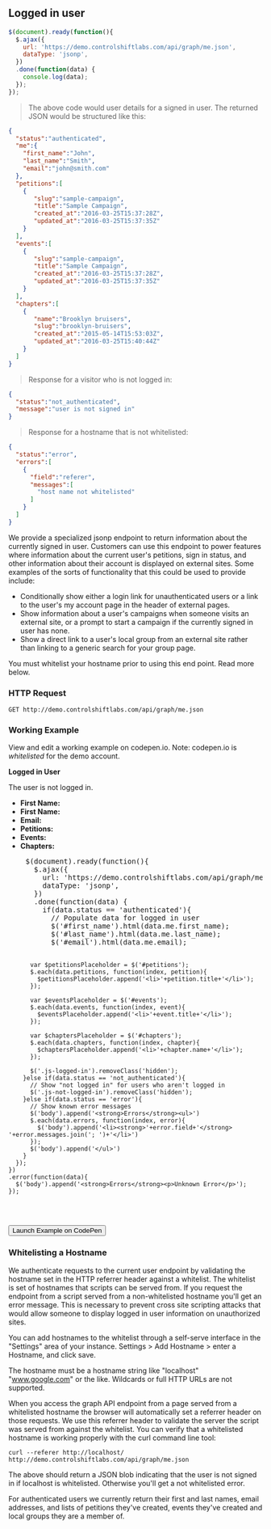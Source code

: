 ## Logged in user

```js
$(document).ready(function(){
  $.ajax({
    url: 'https://demo.controlshiftlabs.com/api/graph/me.json',
    dataType: 'jsonp',
  })
  .done(function(data) {
    console.log(data);
  });
});
```

> The above code would user details for a signed in user. The returned JSON would be structured like this:

```json
{
  "status":"authenticated",
  "me":{
    "first_name":"John",
    "last_name":"Smith",
    "email":"john@smith.com"
  },
  "petitions":[
    {
       "slug":"sample-campaign",
       "title":"Sample Campaign",
       "created_at":"2016-03-25T15:37:28Z",
       "updated_at":"2016-03-25T15:37:35Z"
    }
  ],
  "events":[
    {
       "slug":"sample-campaign",
       "title":"Sample Campaign",
       "created_at":"2016-03-25T15:37:28Z",
       "updated_at":"2016-03-25T15:37:35Z"
    }
  ],
  "chapters":[
    {
       "name":"Brooklyn bruisers",
       "slug":"brooklyn-bruisers",
       "created_at":"2015-05-14T15:53:03Z",
       "updated_at":"2016-03-25T15:40:44Z"
    }
  ]
}
```

> Response for a visitor who is not logged in:

```json
{
  "status":"not_authenticated",
  "message":"user is not signed in"
}
```

> Response for a hostname that is not whitelisted:

```json
{
  "status":"error",
  "errors":[
    {
      "field":"referer",
      "messages":[
        "host name not whitelisted"
      ]
    }
  ]
}
```

We provide a specialized jsonp endpoint to return information about the currently signed in user. Customers can use this endpoint to power features where information about the current user's petitions, sign in status, and other information about their account is displayed on external sites. Some examples of the sorts of functionality that this could be used to provide include:

* Conditionally show either a login link for unauthenticated users or a link to the user's my account page in the header of external pages.
* Show information about a user's campaigns when someone visits an external site, or a prompt to start a campaign if the currently signed in user has none.
* Show a direct link to a user's local group from an external site rather than linking to a generic search for your group page.

<aside class="notice">
You must whitelist your hostname prior to using this end point. Read more below.
</aside>

### HTTP Request

`GET http://demo.controlshiftlabs.com/api/graph/me.json`

### Working Example

View and edit a working example on codepen.io.  Note: codepen.io is _whitelisted_ for the demo account.

<div class="js-codepen-data hidden" data-title="ControlShift Labs: Logged in User Example">
  <div class="codepen-html">
    <strong>Logged in User</strong>
    <p class="js-not-logged-in hidden">The user is not logged in.</p>
    <ul class="js-logged-in hidden">
      <li><strong>First Name:</strong> <span id="first_name"></span></li>
      <li><strong>First Name:</strong> <span id="last_name"></span></li>
      <li><strong>Email:</strong> <span id="email"></span></li>
      <li><strong>Petitions:</strong> <ul id="petitions"></ul></li>
      <li><strong>Events:</strong> <ul id="events"></ul></li>
      <li><strong>Chapters:</strong> <ul id="chapters"></ul></li>
    </ul>
  </div>
  <pre class="codepen-js">
    $(document).ready(function(){
      $.ajax({
        url: 'https://demo.controlshiftlabs.com/api/graph/me.json',
        dataType: 'jsonp',
      })
      .done(function(data) {
        if(data.status == 'authenticated'){
          // Populate data for logged in user
          $('#first_name').html(data.me.first_name);
          $('#last_name').html(data.me.last_name);
          $('#email').html(data.me.email);

          var $petitionsPlaceholder = $('#petitions');
          $.each(data.petitions, function(index, petition){
            $petitionsPlaceholder.append('<li>'+petition.title+'</li>');
          });

          var $eventsPlaceholder = $('#events');
          $.each(data.events, function(index, event){
            $eventsPlaceholder.append('<li>'+event.title+'</li>');
          });

          var $chaptersPlaceholder = $('#chapters');
          $.each(data.chapters, function(index, chapter){
            $chaptersPlaceholder.append('<li>'+chapter.name+'</li>');
          });

          $('.js-logged-in').removeClass('hidden');
        }else if(data.status == 'not_authenticated'){
          // Show "not logged in" for users who aren't logged in
          $('.js-not-logged-in').removeClass('hidden');
        }else if(data.status == 'error'){
          // Show known error messages
          $('body').append('<strong>Errors</strong><ul>')
          $.each(data.errors, function(index, error){
            $('body').append('<li><strong>'+error.field+'</strong> '+error.messages.join('; ')+'</li>')
          });
          $('body').append('</ul>')
        }
      });
    })
    .error(function(data){
      $('body').append('<strong>Errors</strong><p>Unknown Error</p>');
    });
  </pre>
</div>

<form action="https://codepen.io/pen/define" method="POST" target="_blank" class="hidden">
  <input type="hidden" name="data" class="js-data" value="">
  <input type="submit" value="Launch Example on CodePen">
</form>


### Whitelisting a Hostname

We authenticate requests to the current user endpoint by validating the hostname set in the HTTP referrer header against a whitelist. The whitelist is set of hostnames that scripts can be served from. If you request the endpoint from a script served from a non-whitelisted hostname you'll get an error message. This is necessary to prevent cross site scripting attacks that would allow someone to display logged in user information on unauthorized sites.

You can add hostnames to the whitelist through a self-serve interface in the "Settings" area of your instance. Settings > Add Hostname > enter a Hostname, and click save.

The hostname must be a hostname string like "localhost" "www.google.com" or the like. Wildcards or full HTTP URLs are not supported.

When you access the graph API endpoint from a page served from a whitelisted hostname the browser will automatically set a referrer header on those requests. We use this referrer header to validate the server the script was served from against the whitelist. You can verify that a whitelisted hostname is working properly with the curl command line tool:

`curl --referer http://localhost/ http://demo.controlshiftlabs.com/api/graph/me.json`

The above should return a JSON blob indicating that the user is not signed in if localhost is whitelisted. Otherwise you'll get a not whitelisted error.

For authenticated users we currently return their first and last names, email addresses, and lists of petitions they've created, events they've created and local groups they are a member of.

